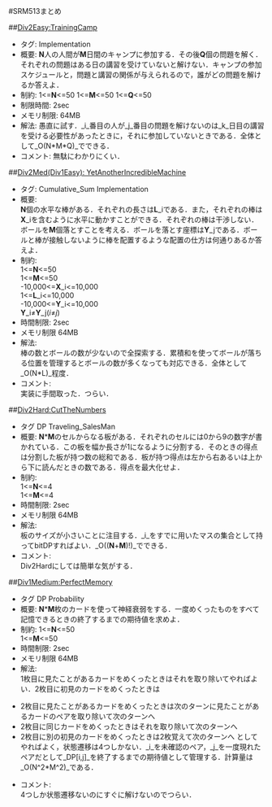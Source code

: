 #SRM513まとめ

##[Div2Easy:TrainingCamp](http://community.topcoder.com/stat?c=problem_statement&pm=11499&rd=14538)
+ タグ: Implementation
+ 概要:
**N**人の人間が**M**日間のキャンプに参加する．その後**Q**個の問題を解く．それぞれの問題はある日の講習を受けていないと解けない．キャンプの参加スケジュールと，問題と講習の関係が与えられるので，誰がどの問題を解けるか答えよ．
+ 制約:
1<=**N**<=50
1<=**M**<=50
1<=**Q**<=50
+ 制限時間: 2sec
+ メモリ制限: 64MB
+ 解法:
愚直に試す．_i_番目の人が_j_番目の問題を解けないのは_k_日目の講習を受ける必要性があったときに，それに参加していないときである．全体として_O(N\*M\*Q)_でできる．
+ コメント:
無駄にわかりにくい．

##[Div2Med(Div1Easy): YetAnotherIncredibleMachine](http://community.topcoder.com/stat?c=problem_statement&pm=11502&rd=14538)
+ タグ: Cumulative_Sum Implementation
+ 概要:  
**N**個の水平な棒がある．それぞれの長さは**L**_iである．また，それぞれの棒は**X**_iを含むように水平に動かすことができる．それぞれの棒は干渉しない．ボールを**M**個落とすことを考える．ボールを落とす座標は**Y**_jである．ボールと棒が接触しないように棒を配置するような配置の仕方は何通りあるか答えよ．
+ 制約:  
1<=**N**<=50  
1<=**M**<=50  
-10,000<=**X**\_i<=10,000  
1<=**L**\_i<=10,000  
-10,000<=**Y**\_i<=10,000  
**Y**\_i≠**Y**\_j(_i_≠_j_)
+ 時間制限: 2sec
+ メモリ制限 64MB
+ 解法:  
棒の数とボールの数が少ないので全探索する．累積和を使ってボールが落ちる位置を管理するとボールの数が多くなっても対応できる．全体として_O(N\*L)_程度．
+ コメント:  
実装に手間取った．つらい．

##[Div2Hard:CutTheNumbers](http://community.topcoder.com/stat?c=problem_statement&pm=11501&rd=14538)
+ タグ DP Traveling_SalesMan
+ 概要:
**N**\***M**のセルからなる板がある．それぞれのセルには0から9の数字が書かれている．この板を幅か長さが1になるように分割する．そのときの得点は分割した板が持つ数の総和である．板が持つ得点は左から右あるいは上から下に読んだときの数である．得点を最大化せよ．
+ 制約:  
1<=**N**<=4  
1<=**M**<=4
+ 時間制限: 2sec
+ メモリ制限 64MB
+ 解法:  
板のサイズが小さいことに注目する．_i_をすでに用いたマスの集合として持ってbitDPすればよい．_O((**N**+**M**)!)_でできる．
+ コメント:  
Div2Hardにしては簡単な気がする．

##[Div1Medium:PerfectMemory](http://community.topcoder.com/stat?c=problem_statement&pm=11500)
+ タグ DP Probability
+ 概要:
**N**\***M**枚のカードを使って神経衰弱をする．一度めくったものをすべて記憶できるときの終了するまでの期待値を求めよ．
+ 制約:
1<=**N**<=50  
1<=**M**<=50
+ 時間制限: 2sec
+ メモリ制限 64MB
+ 解法:  
1枚目に見たことがあるカードをめくったときはそれを取り除いてやればよい．2枚目に初見のカードをめくったときは
- 2枚目に見たことがあるカードをめくったときは次のターンに見たことがあるカードのペアを取り除いて次のターンへ
- 2枚目に同じカードをめくったときはそれを取り除いて次のターンへ
- 2枚目に別の初見のカードをめくったときは2枚覚えて次のターンへ
としてやればよく，状態遷移は4つしかない．_i_を未確認のペア，_j_を一度現れたペアだとして_DP[i,j]_を終了するまでの期待値として管理する．計算量は_O(N^2*M^2)_である．
+ コメント:  
4つしか状態遷移ないのにすぐに解けないのでつらい．
